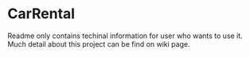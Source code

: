 # CarRental

Readme only contains techinal information for user who wants to use it. Much detail about this project can be find on wiki page.
